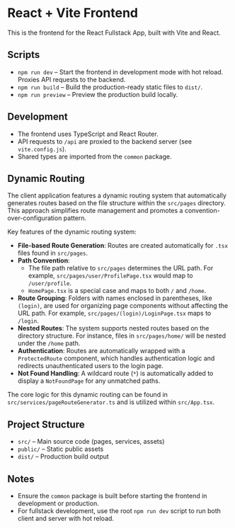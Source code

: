 # React + Vite Frontend

This is the frontend for the React Fullstack App, built with Vite and React.

## Scripts

- `npm run dev` – Start the frontend in development mode with hot reload. Proxies API requests to the backend.
- `npm run build` – Build the production-ready static files to `dist/`.
- `npm run preview` – Preview the production build locally.

## Development

- The frontend uses TypeScript and React Router.
- API requests to `/api` are proxied to the backend server (see `vite.config.js`).
- Shared types are imported from the `common` package.

## Dynamic Routing

The client application features a dynamic routing system that automatically generates routes based on the file structure within the `src/pages` directory. This approach simplifies route management and promotes a convention-over-configuration pattern.

Key features of the dynamic routing system:

- **File-based Route Generation**: Routes are created automatically for `.tsx` files found in `src/pages`.
- **Path Convention**:
  - The file path relative to `src/pages` determines the URL path. For example, `src/pages/user/ProfilePage.tsx` would map to `/user/profile`.
  - `HomePage.tsx` is a special case and maps to both `/` and `/home`.
- **Route Grouping**: Folders with names enclosed in parentheses, like `(login)`, are used for organizing page components without affecting the URL path. For example, `src/pages/(login)/LoginPage.tsx` maps to `/login`.
- **Nested Routes**: The system supports nested routes based on the directory structure. For instance, files in `src/pages/home/` will be nested under the `/home` path.
- **Authentication**: Routes are automatically wrapped with a `ProtectedRoute` component, which handles authentication logic and redirects unauthenticated users to the login page.
- **Not Found Handling**: A wildcard route (`*`) is automatically added to display a `NotFoundPage` for any unmatched paths.

The core logic for this dynamic routing can be found in `src/services/pageRouteGenerator.ts` and is utilized within `src/App.tsx`.

## Project Structure

- `src/` – Main source code (pages, services, assets)
- `public/` – Static public assets
- `dist/` – Production build output

## Notes

- Ensure the `common` package is built before starting the frontend in development or production.
- For fullstack development, use the root `npm run dev` script to run both client and server with hot reload.
